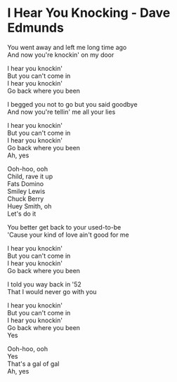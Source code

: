 # I Hear You Knocking - Dave Edmunds

You went away and left me long time ago\
And now you're knockin' on my door

I hear you knockin'\
But you can't come in\
I hear you knockin'\
Go back where you been

I begged you not to go but you said goodbye\
And now you're tellin' me all your lies

I hear you knockin'\
But you can't come in\
I hear you knockin'\
Go back where you been\
Ah, yes

Ooh-hoo, ooh\
Child, rave it up\
Fats Domino\
Smiley Lewis\
Chuck Berry\
Huey Smith, oh\
Let's do it

You better get back to your used-to-be\
'Cause your kind of love ain't good for me

I hear you knockin'\
But you can't come in\
I hear you knockin'\
Go back where you been

I told you way back in '52\
That I would never go with you

I hear you knockin'\
But you can't come in\
I hear you knockin'\
Go back where you been\
Yes

Ooh-hoo, ooh\
Yes\
That's a gal of gal\
Ah, yes